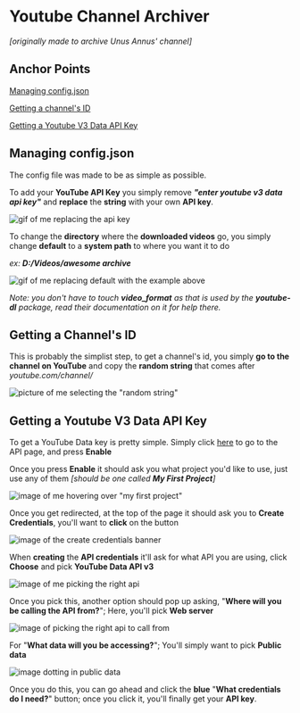 # Youtube Channel Archiver
*[originally made to archive Unus Annus' channel]*

## Anchor Points
[Managing config.json](#managing-config.json)

[Getting a channel's ID](#getting-a-channels-id)

[Getting a Youtube V3 Data API Key](#getting-a-youtube-v3-data-api-key)


##  Managing config.json

The config file was made to be as simple as possible.

To add your **YouTube API Key** you simply remove ***"enter youtube v3 data api key"*** and **replace** the **string** with your own **API key**.

![gif of me replacing the api key](https://i.imgur.com/50Mqd3m.gif)

To change the **directory** where the **downloaded videos** go, you simply change **default** to a **system path** to where you want it to do

*ex: **D:/Videos/awesome archive***

![gif of me replacing default with the example above](https://i.imgur.com/9rBcsmr.gif)

*Note: you don't have to touch **video_format** as that is used by the **youtube-dl** package, read their documentation on it for help there.*



## Getting a Channel's ID

This is probably the simplist step, to get a channel's id, you simply **go to the channel on YouTube** and copy the **random string** that comes after *youtube.com/channel/*

![picture of me selecting the "random string"](https://i.imgur.com/hESZ8RW.png)

## Getting a Youtube V3 Data API Key
To get a YouTube Data key is pretty simple.
Simply click [here](https://console.developers.google.com/apis/library/youtube.googleapis.com?q=YouTube&id=125bab65-cfb6-4f25-9826-4dcc309bc508&project=tester-api-key) to go to the API page, and press **Enable**

Once you press **Enable** it should ask you what project you'd like to use, just use any of them *[should be one called **My First Project**]*

![image of me hovering over "my first project"](https://i.imgur.com/B8PONSZ.png)

Once you get redirected, at the top of the page it should ask you to **Create Credentials**, you'll want to **click** on the button

![image of the create credentials banner](https://i.imgur.com/ZTHkMt0.png)

When **creating** the **API credentials** it'll ask for what API you are using, click **Choose** and pick **YouTube Data API v3**

![image of me picking the right api](https://i.imgur.com/BimK7hN.png)

Once you pick this, another option should pop up asking, "**Where will you be calling the API from?**"; Here, you'll pick **Web server**

![image of picking the right api to call from](https://i.imgur.com/SeMu0mY.png)

For "**What data will you be accessing?**"; You'll simply want to pick **Public data**

![image dotting in public data](https://i.imgur.com/G40FY9k.png)

Once you do this, you can go ahead and click the **blue** "**What credentials do I need?**" button; once you click it, you'll finally get your **API key**.